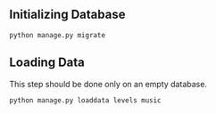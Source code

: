 ## Initializing Database

    python manage.py migrate


## Loading Data

This step should be done only on an empty database.

    python manage.py loaddata levels music
